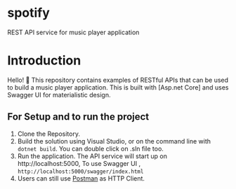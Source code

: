 # spotify
REST API service for music player application

# Introduction
Hello! 👋 This repository contains examples of RESTful APIs that can be used to build a music player application. This is built with [Asp.net Core] and uses Swagger UI for materialistic design.

## For Setup and to run the project
1. Clone the Repository.
2. Build the solution using Visual Studio, or on the command line with `dotnet build`. You can double click on .sln file too.
3. Run the application.  The API service will start up on http://localhost:5000, To use Swagger UI , `http://localhost:5000/swagger/index.html`
4. Users can still use [Postman](https://www.postman.com/) as HTTP Client.





